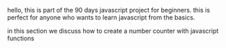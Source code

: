 hello, this is part of the 90 days javascript project for beginners.
this is perfect for anyone who wants to learn javascript from the basics.

in this section we discuss how to create a number counter with javascript functions
